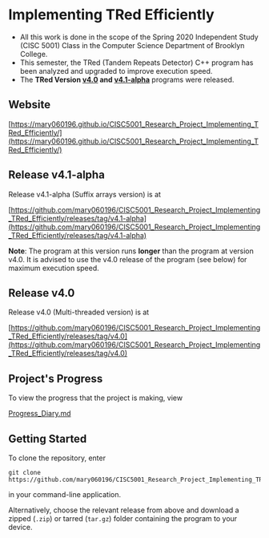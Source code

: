 # Implementing TRed Efficiently

- All this work is done in the scope of the Spring 2020 Independent Study (CISC 5001) Class in the Computer Science Department of Brooklyn College. 
- This semester, the TRed (Tandem Repeats Detector) C++ program has been analyzed and upgraded to improve execution speed.
- The **TRed Version [v4.0](#release-v40) and [v4.1-alpha](#release-v41-alpha)** programs were released.

## Website

[https://mary060196.github.io/CISC5001_Research_Project_Implementing_TRed_Efficiently/](https://mary060196.github.io/CISC5001_Research_Project_Implementing_TRed_Efficiently/)

## Release v4.1-alpha

Release v4.1-alpha (Suffix arrays version) is at

[https://github.com/mary060196/CISC5001_Research_Project_Implementing_TRed_Efficiently/releases/tag/v4.1-alpha](https://github.com/mary060196/CISC5001_Research_Project_Implementing_TRed_Efficiently/releases/tag/v4.1-alpha)

**Note**: The program at this version runs **longer** than the program at version v4.0. It is advised to use the v4.0 release of the program (see below) for maximum execution speed.

## Release v4.0

Release v4.0 (Multi-threaded version) is at

[https://github.com/mary060196/CISC5001_Research_Project_Implementing_TRed_Efficiently/releases/tag/v4.0](https://github.com/mary060196/CISC5001_Research_Project_Implementing_TRed_Efficiently/releases/tag/v4.0)

## Project's Progress

To view the progress that the project is making, view

[Progress_Diary.md](https://github.com/mary060196/CISC5001_Research_Project_Implementing_TRed_Efficiently/blob/master/Progress_Diary.md)

## Getting Started

To clone the repository, enter

    git clone https://github.com/mary060196/CISC5001_Research_Project_Implementing_TRed_Efficiently

in your command-line application.

Alternatively, choose the relevant release from above and download a zipped (`.zip`) or tarred (`tar.gz`) folder containing the program to your device.

